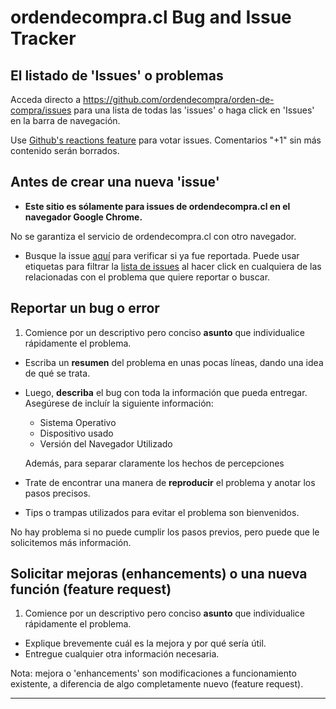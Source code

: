 # ordendecompra.cl Bug and Issue Tracker

## El listado de 'Issues' o problemas

Acceda directo a https://github.com/ordendecompra/orden-de-compra/issues para una lista de todas las 'issues' o haga click en 'Issues' en la barra de navegación.

Use [Github's reactions feature](https://github.com/blog/2119-add-reactions-to-pull-requests-issues-and-comments) para votar issues. Comentarios "+1" sin más contenido serán borrados.

## Antes de crear una nueva 'issue'

* **Este sitio es sólamente para issues de ordendecompra.cl en el navegador Google Chrome.**

No se garantiza el servicio de ordendecompra.cl con otro navegador.

* Busque la issue [aquí](https://github.com/ordendecompra/orden-de-compra/search?q=&type=Issues) para verificar si ya fue reportada. Puede usar etiquetas para filtrar la [lista de issues](https://github.com/ordendecompra/orden-de-compra/issues) al hacer click en cualquiera de las relacionadas con el problema que quiere reportar o buscar.

## Reportar un bug o error

1.  Comience por un descriptivo pero conciso **asunto** que individualice rápidamente el problema.
*   Escriba un **resumen** del problema en unas pocas líneas, dando una idea de qué se trata.
*   Luego, **describa** el bug con toda la información que pueda entregar.
    Asegúrese de incluír la siguiente información:
    * Sistema Operativo
    * Dispositivo usado
    * Versión del Navegador Utilizado

    Además, para separar claramente los hechos de percepciones

*   Trate de encontrar una manera de **reproducir** el problema y anotar los pasos precisos.
*   Tips o trampas utilizados para evitar el problema son bienvenidos.

No hay problema si no puede cumplir los pasos previos, pero puede que le solicitemos más información.

## Solicitar mejoras (enhancements) o una nueva función (feature request)

1.  Comience por un descriptivo pero conciso **asunto** que individualice rápidamente el problema.
*   Explique brevemente cuál es la mejora y por qué sería útil.
*   Entregue cualquier otra información necesaria.

Nota: mejora o 'enhancements' son modificaciones a funcionamiento existente, a diferencia de algo completamente nuevo (feature request).

---